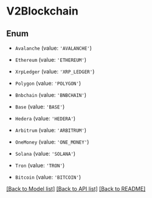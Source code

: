 # V2Blockchain


## Enum

* `Avalanche` (value: `'AVALANCHE'`)

* `Ethereum` (value: `'ETHEREUM'`)

* `XrpLedger` (value: `'XRP_LEDGER'`)

* `Polygon` (value: `'POLYGON'`)

* `Bnbchain` (value: `'BNBCHAIN'`)

* `Base` (value: `'BASE'`)

* `Hedera` (value: `'HEDERA'`)

* `Arbitrum` (value: `'ARBITRUM'`)

* `OneMoney` (value: `'ONE_MONEY'`)

* `Solana` (value: `'SOLANA'`)

* `Tron` (value: `'TRON'`)

* `Bitcoin` (value: `'BITCOIN'`)

[[Back to Model list]](../README.md#documentation-for-models) [[Back to API list]](../README.md#documentation-for-api-endpoints) [[Back to README]](../README.md)
